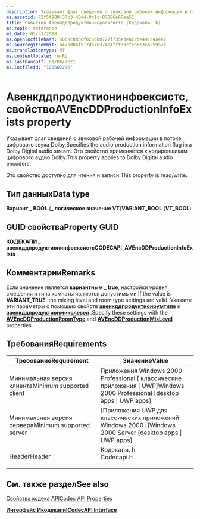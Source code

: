 ```yaml
---
description: Указывает флаг сведений о звуковой рабочей информации в потоке цифрового звука Dolby. Это свойство применяется к кодировщикам цифрового аудио Dolby.
ms.assetid: 72f5f988-37c3-40d4-9c1c-07086e60ea51
title: Свойство Авенкддпродуктионинфоексистс (Кодекапи. h)
ms.topic: reference
ms.date: 05/31/2018
ms.openlocfilehash: 5069c8d30f0266b0727f735ede822be491c4a4a2
ms.sourcegitcommit: a47bd86f517de76374e4fff33cfeb613eb259a7e
ms.translationtype: MT
ms.contentlocale: ru-RU
ms.lasthandoff: 01/06/2021
ms.locfileid: "105682296"
---
```

# <a name="avencddproductioninfoexists-property"></a><span data-ttu-id="55eac-104">Авенкддпродуктионинфоексистс, свойство</span><span class="sxs-lookup"><span data-stu-id="55eac-104">AVEncDDProductionInfoExists property</span></span>

<span data-ttu-id="55eac-105">Указывает флаг сведений о звуковой рабочей информации в потоке цифрового звука Dolby.</span><span class="sxs-lookup"><span data-stu-id="55eac-105">Specifies the audio production information flag in a Dolby Digital audio stream.</span></span> <span data-ttu-id="55eac-106">Это свойство применяется к кодировщикам цифрового аудио Dolby.</span><span class="sxs-lookup"><span data-stu-id="55eac-106">This property applies to Dolby Digital audio encoders.</span></span>

<span data-ttu-id="55eac-107">Это свойство доступно для чтения и записи.</span><span class="sxs-lookup"><span data-stu-id="55eac-107">This property is read/write.</span></span>

## <a name="data-type"></a><span data-ttu-id="55eac-108">Тип данных</span><span class="sxs-lookup"><span data-stu-id="55eac-108">Data type</span></span>

<span data-ttu-id="55eac-109">**Вариант \_ BOOL** (**\_ логическое значение VT**)</span><span class="sxs-lookup"><span data-stu-id="55eac-109">**VARIANT\_BOOL** (**VT\_BOOL**)</span></span>

## <a name="property-guid"></a><span data-ttu-id="55eac-110">GUID свойства</span><span class="sxs-lookup"><span data-stu-id="55eac-110">Property GUID</span></span>

<span data-ttu-id="55eac-111">**КОДЕКАПИ \_ авенкддпродуктионинфоексистс**</span><span class="sxs-lookup"><span data-stu-id="55eac-111">**CODECAPI\_AVEncDDProductionInfoExists**</span></span>

## <a name="remarks"></a><span data-ttu-id="55eac-112">Комментарии</span><span class="sxs-lookup"><span data-stu-id="55eac-112">Remarks</span></span>

<span data-ttu-id="55eac-113">Если значение является **вариантным \_ true**, настройки уровня смешения и типа комнаты являются допустимыми.</span><span class="sxs-lookup"><span data-stu-id="55eac-113">If the value is **VARIANT\_TRUE**, the mixing level and room type settings are valid.</span></span> <span data-ttu-id="55eac-114">Укажите эти параметры с помощью свойств [**авенкддпродуктионрумтипе**](avencddproductionroomtype-property.md) и [**авенкддпродуктионмикслевел**](avencddproductionmixlevel-property.md) .</span><span class="sxs-lookup"><span data-stu-id="55eac-114">Specify these settings with the [**AVEncDDProductionRoomType**](avencddproductionroomtype-property.md) and [**AVEncDDProductionMixLevel**](avencddproductionmixlevel-property.md) properties.</span></span>

## <a name="requirements"></a><span data-ttu-id="55eac-115">Требования</span><span class="sxs-lookup"><span data-stu-id="55eac-115">Requirements</span></span>



| <span data-ttu-id="55eac-116">Требование</span><span class="sxs-lookup"><span data-stu-id="55eac-116">Requirement</span></span> | <span data-ttu-id="55eac-117">Значение</span><span class="sxs-lookup"><span data-stu-id="55eac-117">Value</span></span> |
|-------------------------------------|---------------------------------------------------------------------------------------|
| <span data-ttu-id="55eac-118">Минимальная версия клиента</span><span class="sxs-lookup"><span data-stu-id="55eac-118">Minimum supported client</span></span><br/> | <span data-ttu-id="55eac-119">Приложения Windows 2000 Professional \[ классические приложения \| UWP\]</span><span class="sxs-lookup"><span data-stu-id="55eac-119">Windows 2000 Professional \[desktop apps \| UWP apps\]</span></span><br/>                     |
| <span data-ttu-id="55eac-120">Минимальная версия сервера</span><span class="sxs-lookup"><span data-stu-id="55eac-120">Minimum supported server</span></span><br/> | <span data-ttu-id="55eac-121">\[Приложения UWP для классических приложений Windows 2000 \|\]</span><span class="sxs-lookup"><span data-stu-id="55eac-121">Windows 2000 Server \[desktop apps \| UWP apps\]</span></span><br/>                           |
| <span data-ttu-id="55eac-122">Header</span><span class="sxs-lookup"><span data-stu-id="55eac-122">Header</span></span><br/>                   | <dl> <span data-ttu-id="55eac-123"><dt>Кодекапи. h</dt></span><span class="sxs-lookup"><span data-stu-id="55eac-123"><dt>Codecapi.h</dt></span></span> </dl> |



## <a name="see-also"></a><span data-ttu-id="55eac-124">См. также раздел</span><span class="sxs-lookup"><span data-stu-id="55eac-124">See also</span></span>

<dl> <dt>

[<span data-ttu-id="55eac-125">Свойства кодека API</span><span class="sxs-lookup"><span data-stu-id="55eac-125">Codec API Properties</span></span>](codec-api-properties.md)
</dt> <dt>

[<span data-ttu-id="55eac-126">**Интерфейс Икодекапи**</span><span class="sxs-lookup"><span data-stu-id="55eac-126">**ICodecAPI Interface**</span></span>](/windows/desktop/api/Strmif/nn-strmif-icodecapi)
</dt> </dl>

 

 




